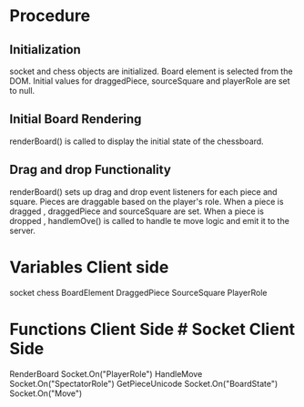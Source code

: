 # Procedure

## Initialization
socket and chess objects are initialized.
Board element is selected from the DOM.
Initial values for draggedPiece, sourceSquare and playerRole are set to null.


## Initial Board Rendering
renderBoard() is called to display the initial state of the chessboard.


## Drag and drop Functionality
renderBoard() sets up drag and drop event listeners for each piece and square.
Pieces are draggable based on the player's role.
When a piece is dragged , draggedPiece and sourceSquare are set.
When a piece is dropped , handlemOve() is called to handle te move logic and emit it to the server.


# Variables Client side
socket chess BoardElement DraggedPiece SourceSquare PlayerRole

# Functions Client Side      # Socket Client Side
RenderBoard                 Socket.On("PlayerRole")
HandleMove                  Socket.On("SpectatorRole")
GetPieceUnicode             Socket.On("BoardState")  
                            Socket.On("Move")
